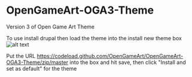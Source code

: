 # OpenGameArt-OGA3-Theme
Version 3 of Open Game Art Theme

To use install drupal then load the theme into the install new theme box
![alt text](https://www.drupal.org/files/docs/user_guide/en/images/extend-theme-install-page.png "Logo Title Text 1")

Put the URL https://codeload.github.com/OpenGameArt/OpenGameArt-OGA3-Theme/zip/master into the box and hit save, then click "Install and set as default" for the theme

